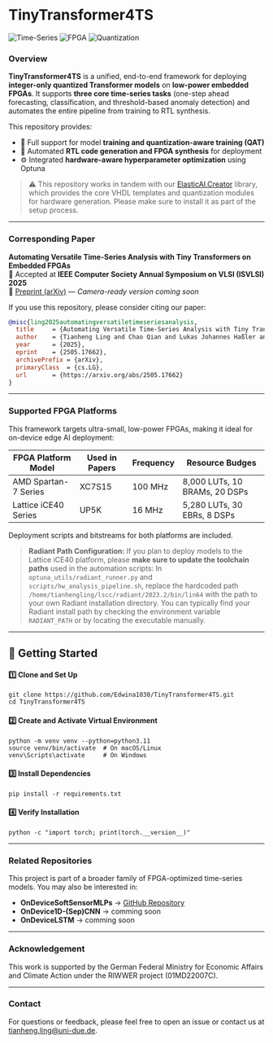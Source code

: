 # TinyTransformer4TS
![Time-Series](https://img.shields.io/badge/Time--Series-Forecasting%2C%20Classification%2C%20Anomaly%20Detection-orange)
![FPGA](https://img.shields.io/badge/FPGA-Optimized-blue) ![Quantization](https://img.shields.io/badge/Quantized-Transformer-green)

### Overview

**TinyTransformer4TS** is a unified, end-to-end framework for deploying **integer-only quantized Transformer models** on **low-power embedded FPGAs**. It supports **three core time-series tasks** (one-step ahead forecasting, classification, and threshold-based anomaly detection) and automates the entire pipeline from training to RTL synthesis.

This repository provides:
- 🔧 Full support for model **training and quantization-aware training (QAT)**
- 🧱 Automated **RTL code generation and FPGA synthesis** for deployment
- ⚙️ Integrated **hardware-aware hyperparameter optimization** using Optuna

> ⚠️ This repository works in tandem with our [ElasticAI.Creator](https://github.com/es-ude/elastic-ai.creator/tree/add-linear-quantization) library, which provides the core VHDL templates and quantization modules for hardware generation. Please make sure to install it as part of the setup process.

---

### Corresponding Paper

**Automating Versatile Time-Series Analysis with Tiny Transformers on Embedded FPGAs**  
📌 Accepted at **IEEE Computer Society Annual Symposium on VLSI (ISVLSI) 2025**  
📄 [Preprint (arXiv)](https://arxiv.org/abs/2505.17662) — _Camera-ready version coming soon_

If you use this repository, please consider citing our paper:
```bibtex
@misc{ling2025automatingversatiletimeseriesanalysis,
  title     = {Automating Versatile Time-Series Analysis with Tiny Transformers on Embedded FPGAs},
  author    = {Tianheng Ling and Chao Qian and Lukas Johannes Haßler and Gregor Schiele},
  year      = {2025},
  eprint    = {2505.17662},
  archivePrefix = {arXiv},
  primaryClass  = {cs.LG},
  url       = {https://arxiv.org/abs/2505.17662}
}
```
---
### Supported FPGA Platforms
This framework targets ultra-small, low-power FPGAs, making it ideal for on-device edge AI deployment:

| FPGA Platform	Model  | Used in Papers | Frequency | Resource Budges               |
| -------------------- | -------------- | --------- | ----------------------------- |
| AMD Spartan-7 Series | XC7S15         | 100 MHz   | 8,000 LUTs, 10 BRAMs, 20 DSPs |
| Lattice iCE40 Series | UP5K           | 16 MHz    | 5,280 LUTs, 30 EBRs, 8 DSPs   |

Deployment scripts and bitstreams for both platforms are included. 
> **Radiant Path Configuration:** If you plan to deploy models to the Lattice iCE40 platform, please **make sure to update the toolchain paths** used in the automation scripts: In `optuna_utils/radiant_runner.py` and `scripts/hw_analysis_pipeline.sh`, replace the hardcoded path `/home/tianhengling/lscc/radiant/2023.2/bin/lin64` with the path to your own Radiant installation directory. You can typically find your Radiant install path by checking the environment variable `RADIANT_PATH` or by locating the executable manually.

---

## 🚀 Getting Started
#### 1️⃣ Clone and Set Up
```
git clone https://github.com/Edwina1030/TinyTransformer4TS.git
cd TinyTransformer4TS
```
#### 2️⃣ Create and Activate Virtual Environment
```
python -m venv venv --python=python3.11
source venv/bin/activate  # On macOS/Linux
venv\Scripts\activate     # On Windows
```

#### 3️⃣ Install Dependencies
```
pip install -r requirements.txt
```

#### 4️⃣ Verify Installation
```
python -c "import torch; print(torch.__version__)"
```

---

### Related Repositories
This project is part of a broader family of FPGA-optimized time-series models. You may also be interested in:

- **OnDeviceSoftSensorMLPs** → [GitHub Repository](https://github.com/Edwina1030/OnDeviceSoftSensorMLP)  
- **OnDevice1D-(Sep)CNN** → comming soon
- **OnDeviceLSTM** → comming soon

---

###  Acknowledgement
This work is supported by the German Federal Ministry for Economic Affairs and Climate Action under the RIWWER project (01MD22007C). 

---

###  Contact
For questions or feedback, please feel free to open an issue or contact us at tianheng.ling@uni-due.de.
